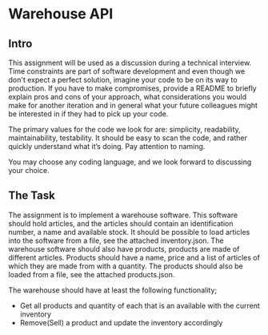 # Warehouse API

## Intro
This assignment will be used as a discussion during a technical interview.
Time constraints are part of software development and even though we don't expect a perfect solution, imagine your code to be on its way to production.
If you have to make compromises, provide a README to briefly explain pros and cons of your approach, what considerations you would make for another iteration and in general what your
future colleagues might be interested in if they had to pick up your code.

The primary values for the code we look for are: simplicity, readability, maintainability, testability. It should be easy to scan the code, and rather quickly understand what it’s doing.
Pay attention to naming.

You may choose any coding language, and we look forward to discussing your choice.

## The Task
The assignment is to implement a warehouse software. This software should hold articles, and the articles should contain an identification number, a name and available stock.
It should be possible to load articles into the software from a file, see the attached inventory.json.
The warehouse software should also have products, products are made of different articles. Products should have a name, price and a list of articles of which they are made from with a quantity.
The products should also be loaded from a file, see the attached products.json.

The warehouse should have at least the following functionality;
* Get all products and quantity of each that is an available with the current inventory
* Remove(Sell) a product and update the inventory accordingly